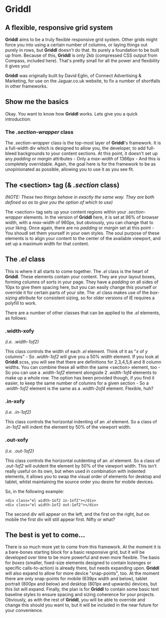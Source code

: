 # Griddl
## A flexible, responsive grid system
**Griddl** aims to be a truly flexible responsive grid system. Other grids might force you into using a certain number of columns, or laying things out purely in rows, but **Griddl** doesn't do that. Its purely a foundation to be built up from. Because of this, **Griddl** is only 2kb (compressed CSS output from Compass, included here). That's pretty small for all the power and flexibility it gives you!

**Griddl** was originally built by David Eglin, of Connect Advertising & Marketing, for use on the Jaguar.co.uk website, to fix a number of shortfalls in other frameworks.

## Show me the basics
Okay. You want to know how **Griddl** works. Lets give you a quick introduction:

### The *.section-wrapper* class
The *.section-wrapper* class is the top-most layer of **Griddl**'s framework. It is a full-width div which is designed to allow you, the developer, to add full-bleed backgrounds to your content sections. At this point, it doesn't set up any *padding* or *margin* attributes - Only a *max-width* of 1366px - And this is completely overridable. Again, the goal here is for the framework to be as unopinionated as possible, allowing you to use it as you see fit. 

## The \<section> tag (& *.section* class)
*(NOTE: These two things behave in exactly the same way. They are both defined so as to give you the option of which to use)*

The \<section> tag sets up your content regions within your *.section-wrapper* elements. In the version of **Griddl** here, it is set at 96% of browser width, with a *max-width* of 960px, but obviously, you can change that to your liking. Once again, there are no *padding* or *margin* set at this point - You shoudl set them yourself in your own styles. The soul purpose of these elements is to align your content to the center of the available viewport, and set up a maximum width for that content. 

## The *.el* class
This is where it all starts to come together. The *.el* class is the heart of **Griddl**. These elements contain your content. They are your layout boxes, forming columns of sorts in your page. They have a *padding* on all sides of 10px to give them spacing here, but you can easily change this yourself or override it for certain parts of your site. The *.el* class makes use of the *box-sizing* attribute for consistent sizing, so for older versions of IE requires a polyfill to work. 

There are a number of other classes that can be applied to the *.el* elements, as follows:

### .width-xofy
*(i.e. .width-1of2)*

This class controls the width of each *.el* element. Think of it as "*x* of *y* columns" - So *.width-1of2* will give you a 50% width element. If you look at **Griddl**.scss, you will see that there are definitions for 2,3,4,5,6 and 8 column widths. You can combine these all within the same \<section> element, too - So you can use a *.width-1of2* element alongside 2 *.width-1of4* elements to make up a whole row. The option has been provided though, if you find it easier, to keep the same number of columns for a given section - So a *.width-1of2* element is the same as a *.width-2of4* element. Flexible, huh? 

### .in-xofy
*(i.e. .in-1of2)*

This class controls the horizontal indenting of an *.el* element. So a class of *.in-1of2* will indent the element by 50% of the viewport width. 

### .out-xofy
*(i.e. .out-1of2)*

This class controls the horizontal outdenting of an *.el* element. So a class of *.out-1of2* will outdent the element by 50% of the viewport width. This isn't really useful on its own, but when used in combination with indented elements, it allows you to swap the visual order of elements for desktop and tablet, whilst maintaining the source order you desire for mobile devices. 

So, in the following example:

    <div class="el width-1of2 in-1of2"></div>
    <div class="el width-1of2 out-1of2"></div>

The second div will appear on the left, and the first on the right, but on mobile the first div will still appear first. Nifty or what? 

## The best is yet to come…
There is so much more yet to come from this framework. At the moment it is a bare-bones starting block for a basic responsive grid, but it will be developed over time to be more powerful and even more flexible. The basis for *boxes* (smaller, fixed-size elements designed to contain lozenges or specific calls-to-action) is already there, but needs expanding upon. **Griddl** will also expand to allow for more device "snap-points", too. At the moment there are only snap-points for mobile (639px width and below), tablet portrait (800px and below) and desktop (801px and upwards) devices, but this list will expand. Finally, the plan is for **Griddl** to contain some basic text baseline styles to ensure spacing and sizing coherence for your projects. Obviously, as with the rest of **Griddl**, you will be able to override and change this should you want to, but it will be included in the near future for your convenience. 
